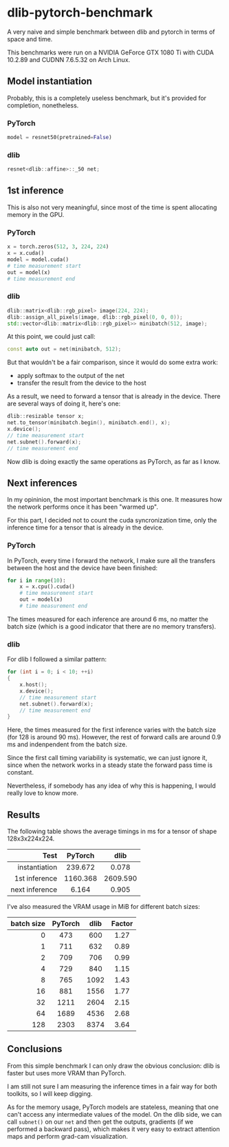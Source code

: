 # dlib-pytorch-benchmark
A very naive and simple benchmark between dlib and pytorch in terms of space and time.

This benchmarks were run on a NVIDIA GeForce GTX 1080 Ti with CUDA 10.2.89 and CUDNN 7.6.5.32 on Arch Linux.

## Model instantiation
Probably, this is a completely useless benchmark, but it's provided for completion, nonetheless.

### PyTorch
``` python
model = resnet50(pretrained=False)
```

### dlib
``` c++
resnet<dlib::affine>::_50 net;
```

## 1st inference
This is also not very meaningful, since most of the time is spent allocating memory in the GPU.

### PyTorch
``` python
x = torch.zeros(512, 3, 224, 224)
x = x.cuda()
model = model.cuda()
# time measurement start
out = model(x)
# time measurement end
```

### dlib
``` c++
dlib::matrix<dlib::rgb_pixel> image(224, 224);
dlib::assign_all_pixels(image, dlib::rgb_pixel(0, 0, 0));
std::vector<dlib::matrix<dlib::rgb_pixel>> minibatch(512, image);
```

At this point, we could just call:
``` c++
const auto out = net(minibatch, 512);
```
But that wouldn't be a fair comparison, since it would do some extra work:
- apply softmax to the output of the net
- transfer the result from the device to the host

As a result, we need to forward a tensor that is already in the device.
There are several ways of doing it, here's one:

``` c++
dlib::resizable tensor x;
net.to_tensor(minibatch.begin(), minibatch.end(), x);
x.device();
// time measurement start
net.subnet().forward(x);
// time measurement end
```
Now dlib is doing exactly the same operations as PyTorch, as far as I know.

## Next inferences
In my opininion, the most important benchmark is this one.
It measures how the network performs once it has been "warmed up".

For this part, I decided not to count the cuda syncronization time, only the inference time for a tensor that is already in the device.

### PyTorch
In PyTorch, every time I forward the network, I make sure all the transfers between the host and the device have been finished:

``` python
for i in range(10):
    x = x.cpu().cuda()
    # time measurement start
    out = model(x)
    # time measurement end
```
The times measured for each inference are around 6 ms, no matter the batch size (which is a good indicator that there are no memory transfers).

### dlib
For dlib I followed a similar pattern:

``` c++
for (int i = 0; i < 10; ++i)
{
    x.host();
    x.device();
    // time measurement start
    net.subnet().forward(x);
    // time measurement end
}
```
Here, the times measured for the first inference varies with the batch size (for 128 is around 90 ms).
However, the rest of forward calls are around 0.9 ms and indenpendent from the batch size.

Since the first call timing variability is systematic, we can just ignore it, since when the network works in a steady state the forward pass time is constant.

Nevertheless, if somebody has any idea of why this is happening, I would really love to know more.

## Results

The following table shows the average timings in ms for a tensor of shape 128x3x224x224.

| Test           |  PyTorch |   dlib   |
|---------------:|:--------:|:--------:|
|  instantiation |  239.672 |    0.078 |
|  1st inference | 1160.368 | 2609.590 |
| next inference |    6.164 |    0.905 |

I've also measured the VRAM usage in MiB for different batch sizes:

| batch size | PyTorch | dlib | Factor |
|-----------:|:-------:|:----:|:------:|
|          0 |     473 |  600 |   1.27 |
|          1 |     711 |  632 |   0.89 |
|          2 |     709 |  706 |   0.99 |
|          4 |     729 |  840 |   1.15 |
|          8 |     765 | 1092 |   1.43 |
|         16 |     881 | 1556 |   1.77 |
|         32 |    1211 | 2604 |   2.15 |
|         64 |    1689 | 4536 |   2.68 |
|        128 |    2303 | 8374 |   3.64 |

## Conclusions

From this simple benchmark I can only draw the obvious conclusion:
dlib is faster but uses more VRAM than PyTorch.

I am still not sure I am measuring the inference times in a fair way for both toolkits, so I will keep digging.

As for the memory usage, PyTorch models are stateless, meaning that one can't access any intermediate values of the model.
On the dlib side, we can call `subnet()` on our `net` and then get the outputs, gradients (if we performed a backward pass), which makes it very easy to extract attention maps and perform grad-cam visualization.
